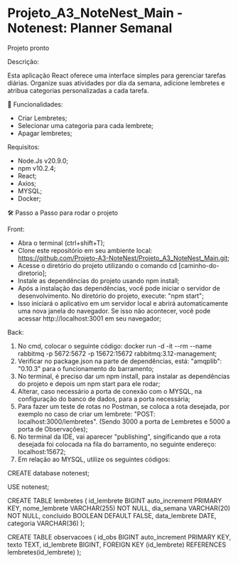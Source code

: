# Projeto_A3_NoteNest_Main - Notenest: Planner Semanal
Projeto pronto

Descrição:

Esta aplicação React oferece uma interface simples para gerenciar tarefas diárias. Organize suas atividades por dia da semana, adicione lembretes e atribua categorias personalizadas a cada tarefa.

🔧 Funcionalidades:
- Criar Lembretes;
- Selecionar uma categoria para cada lembrete;
- Apagar lembretes;



Requisitos:
- Node.Js v20.9.0;
- npm v10.2.4;
- React;
- Axios;
- MYSQL;
- Docker;

🛠️ Passo a Passo para rodar o projeto

Front:
- Abra o terminal (ctrl+shift+T);
- Clone este repositório em seu ambiente local: https://github.com/Projeto-A3-NoteNest/Projeto_A3_NoteNest_Main.git;
- Acesse o diretório do projeto utilizando o comando cd [caminho-do-diretorio];
- Instale as dependências do projeto usando npm install;
- Após a instalação das dependências, você pode iniciar o servidor de desenvolvimento. No diretório do projeto, execute: "npm start";
- Isso iniciará o aplicativo em um servidor local e abrirá automaticamente uma nova janela do navegador. Se isso não acontecer, você pode acessar http://localhost:3001 em seu navegador;

Back:

1) No cmd, colocar o seguinte código: docker run -d -it --rm --name rabbitmq -p 5672:5672 -p 15672:15672 rabbitmq:3.12-management;
2) Verificar no package.json na parte de dependências, está: "amqplib": "0.10.3" para o funcionamento do barramento;
3) No terminal, é preciso dar um npm install, para instalar as dependências do projeto e depois um npm start para ele rodar;
4) Alterar, caso necessário a porta de conexão com o MYSQL, na configuração do banco de dados, para a porta necessária;
5) Para fazer um teste de rotas no Postman, se coloca a rota desejada, por exemplo no caso de criar um lembrete: "POST: localhost:3000/lembretes". (Sendo 3000 a porta de Lembretes e 5000 a porta de Observações);
6) No terminal da IDE, vai aparecer "publishing", singificando que a rota desejada foi colocada na fila do barramento, no seguinte endereço: localhost:15672;
7) Em relação ao MYSQL, utilize os seguintes códigos:
   
CREATE database notenest;

USE notenest;

CREATE TABLE lembretes ( id_lembrete BIGINT auto_increment PRIMARY KEY, nome_lembrete VARCHAR(255) NOT NULL, dia_semana VARCHAR(20) NOT NULL, concluido BOOLEAN DEFAULT FALSE, data_lembrete DATE, categoria VARCHAR(36) );

CREATE TABLE observacoes ( id_obs BIGINT auto_increment PRIMARY KEY, texto TEXT, id_lembrete BIGINT, FOREIGN KEY (id_lembrete) REFERENCES lembretes(id_lembrete) );






  


